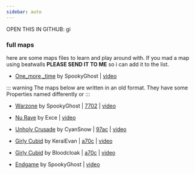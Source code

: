 ```yaml
---
sidebar: auto
---
```


OPEN THIS IN GITHUB:
gi

### full maps

here are some maps files to learn and play around with.
If you mad a map using beatwalls **PLEASE SEND IT TO ME** so i can add it to the list.

- [One_more _time](https://github.com/spookyGh0st/beatwalls/blob/master/docs/examples/full-Songs/one_more_time.bw)
by SpookyGhost |
[video](https://youtu.be/CaqRc8XLyJI)

::: warning
The maps below are written in an old format.
They have some Properties named differently or
:::

- [Warzone](https://github.com/spookyGh0st/beatwalls/blob/master/docs/examples/full-Songs/boom-kitty_warzone.bw)
by SpookyGhost |
[7702](https://beatsaver.com/beatmap/7702) |
[video](https://www.youtube.com/watch?v=6UwEjc6VGyM)

- [Nu Rave](https://github.com/spookyGh0st/beatwalls/blob/master/docs/examples/full-Songs/nu_rave.bw)
by Exce |
[video](https://www.youtube.com/watch?v=fLiwLy4JeZ4&feature=youtu.be)

- [Unholy Crusade](https://github.com/spookyGh0st/beatwalls/blob/master/docs/examples/full-Songs/Unholy_Crusade.bw)
by CyanSnow |
[97ac](https://beatsaver.com/beatmap/97ac) |
[video](https://www.youtube.com/watch?v=zHF6fKP9GYk)

- [Girly Cubid](https://github.com/spookyGh0st/beatwalls/blob/master/docs/examples/full-Songs/Girly_Cuvid-KeralEvan.bw)
by KeralEvan |
[a70c](https://beatsaver.com/beatmap/a70c) |
[video](https://www.youtube.com/watch?v=ZkiTn4WtD6E&list=PLwx5EB8PdMNetg1T9vsWPJj4EfinYaifB&index=6)

- [Girly Cubid](https://github.com/spookyGh0st/beatwalls/blob/master/docs/examples/full-Songs/Girly_Cupid-Bloodcloak.bw)
by Bloodcloak |
[a70c](https://beatsaver.com/beatmap/a6ac) |
[video](https://www.youtube.com/watch?v=uQJFgLL_inM&list=PLwx5EB8PdMNetg1T9vsWPJj4EfinYaifB&index=7)

- [Endgame](https://github.com/spookyGh0st/beatwalls/blob/master/docs/examples/full-Songs/Endgame.bw) 
by SpookyGhost |
[video](https://www.youtube.com/watch?v=5jE4j1davg0)

